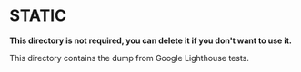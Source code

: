 # STATIC

**This directory is not required, you can delete it if you don't want to use it.**

This directory contains the dump from Google Lighthouse tests.
